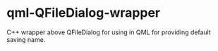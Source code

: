 # qml-QFileDialog-wrapper
C++ wrapper above QFileDialog for using in QML for providing default saving name.
